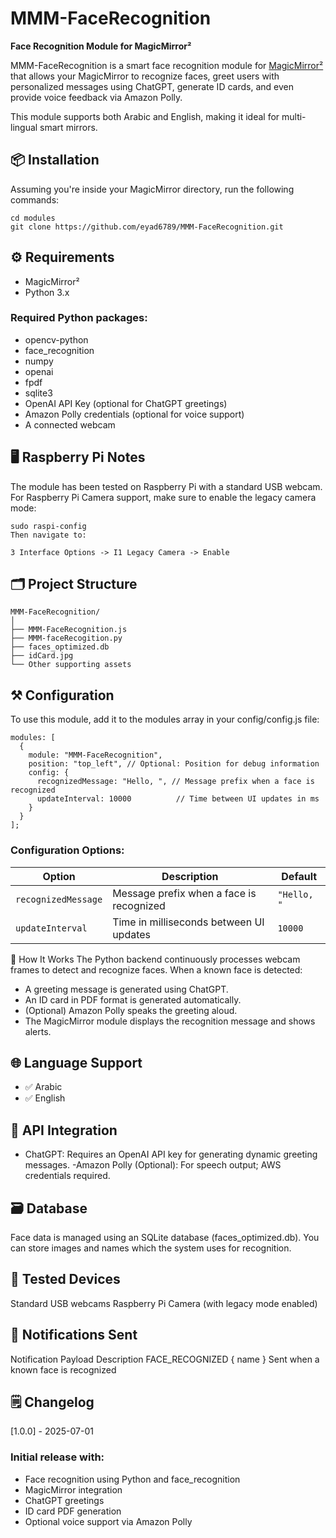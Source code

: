# MMM-FaceRecognition

**Face Recognition Module for MagicMirror²**

MMM-FaceRecognition is a smart face recognition module for [MagicMirror²](https://magicmirror.builders/) that allows your MagicMirror to recognize faces, greet users with personalized messages using ChatGPT, generate ID cards, and even provide voice feedback via Amazon Polly.

This module supports both Arabic and English, making it ideal for multi-lingual smart mirrors.


## 📦 Installation

Assuming you're inside your MagicMirror directory, run the following commands:

```
cd modules
git clone https://github.com/eyad6789/MMM-FaceRecognition.git
```
## ⚙️ Requirements
- MagicMirror²
- Python 3.x

### Required Python packages:
- opencv-python
- face_recognition
- numpy
- openai
- fpdf
- sqlite3
- OpenAI API Key (optional for ChatGPT greetings) 
- Amazon Polly credentials (optional for voice support)
- A connected webcam

## 🖥️ Raspberry Pi Notes
The module has been tested on Raspberry Pi with a standard USB webcam.
For Raspberry Pi Camera support, make sure to enable the legacy camera mode:
```
sudo raspi-config
Then navigate to:
```
```
3 Interface Options -> I1 Legacy Camera -> Enable
```
## 🗂️ Project Structure
```
MMM-FaceRecognition/
│
├── MMM-FaceRecognition.js   
├── MMM-faceRecogition.py    
├── faces_optimized.db        
├── idCard.jpg                
└── Other supporting assets
```
## ⚒️ Configuration
To use this module, add it to the modules array in your config/config.js file:

```
modules: [
  {
    module: "MMM-FaceRecognition",
    position: "top_left", // Optional: Position for debug information
    config: {
      recognizedMessage: "Hello, ", // Message prefix when a face is recognized
      updateInterval: 10000          // Time between UI updates in ms
    }
  }
];
```
### Configuration Options: 
| Option              | Description                              | Default     |
| ------------------- | ---------------------------------------- | ----------- |
| `recognizedMessage` | Message prefix when a face is recognized | `"Hello, "` |
| `updateInterval`    | Time in milliseconds between UI updates  | `10000`     |


🚀 How It Works
The Python backend continuously processes webcam frames to detect and recognize faces.
When a known face is detected:
- A greeting message is generated using ChatGPT.
- An ID card in PDF format is generated automatically.
- (Optional) Amazon Polly speaks the greeting aloud.
- The MagicMirror module displays the recognition message and shows alerts.

## 🌐 Language Support
- ✅ Arabic
- ✅ English

## 🔑 API Integration
- ChatGPT: Requires an OpenAI API key for generating dynamic greeting messages.
-Amazon Polly (Optional): For speech output; AWS credentials required.

## 🗃️ Database
Face data is managed using an SQLite database (faces_optimized.db). You can store images and names which the system uses for recognition.
## 🧪 Tested Devices
Standard USB webcams Raspberry Pi Camera (with legacy mode enabled)

## 📢 Notifications Sent
Notification	Payload	Description
FACE_RECOGNIZED	{ name }	Sent when a known face is recognized

## 🗒️ Changelog
[1.0.0] - 2025-07-01
### Initial release with:
- Face recognition using Python and face_recognition
- MagicMirror integration
- ChatGPT greetings
- ID card PDF generation
- Optional voice support via Amazon Polly



